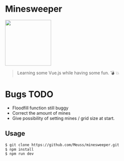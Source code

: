 # Minesweeper
<a href="https://vuejs.org" target="_blank"><img width="150" src="https://vuejs.org/images/logo.png" /></a>

> Learning some Vue.js while having some fun. 💣  💥

# Bugs TODO

- Floodfill function still buggy
- Correct the amount of mines
- Give possibility of setting mines / grid size at start.

## Usage

``` bash
$ git clone https://github.com/Meuss/minesweeper.git
$ npm install
$ npm run dev
```
